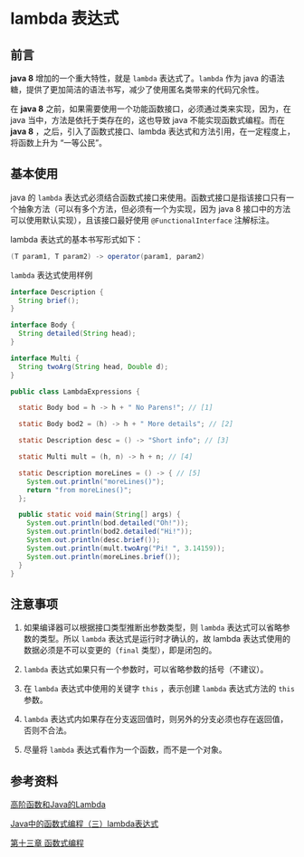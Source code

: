 # lambda 表达式


## 前言

**java 8** 增加的一个重大特性，就是 `lambda` 表达式了。`lambda` 作为 java 的语法糖，提供了更加简洁的语法书写，减少了使用匿名类带来的代码冗余性。 

在 **java 8** 之前，如果需要使用一个功能函数接口，必须通过类来实现，因为，在 java 当中，方法是依托于类存在的，这也导致 java 不能实现函数式编程。而在 **java 8** ，之后，引入了函数式接口、lambda 表达式和方法引用，在一定程度上，将函数上升为 “一等公民”。

## 基本使用

java 的 `lambda` 表达式必须结合函数式接口来使用。函数式接口是指该接口只有一个抽象方法（可以有多个方法，但必须有一个为实现，因为 java 8 接口中的方法可以使用默认实现），且该接口最好使用 `@FunctionalInterface` 注解标注。

lambda 表达式的基本书写形式如下：

```java
(T param1, T param2) -> operator(param1, param2)
```

`lambda` 表达式使用样例

```java
interface Description {
  String brief();
}

interface Body {
  String detailed(String head);
}

interface Multi {
  String twoArg(String head, Double d);
}

public class LambdaExpressions {

  static Body bod = h -> h + " No Parens!"; // [1]

  static Body bod2 = (h) -> h + " More details"; // [2]

  static Description desc = () -> "Short info"; // [3]

  static Multi mult = (h, n) -> h + n; // [4]

  static Description moreLines = () -> { // [5]
    System.out.println("moreLines()");
    return "from moreLines()";
  };

  public static void main(String[] args) {
    System.out.println(bod.detailed("Oh!"));
    System.out.println(bod2.detailed("Hi!"));
    System.out.println(desc.brief());
    System.out.println(mult.twoArg("Pi! ", 3.14159));
    System.out.println(moreLines.brief());
  }
}
```

## 注意事项

1. 如果编译器可以根据接口类型推断出参数类型，则 `lambda` 表达式可以省略参数的类型。所以 `lambda` 表达式是运行时才确认的，故 lambda 表达式使用的数据必须是不可以变更的（`final` 类型），即是闭包的。

2. `lambda` 表达式如果只有一个参数时，可以省略参数的括号（不建议）。

3. 在 `lambda` 表达式中使用的关键字 `this` ，表示创建 `lambda` 表达式方法的 `this` 参数。
4.  `lambda` 表达式内如果存在分支返回值时，则另外的分支必须也存在返回值，否则不合法。
5. 尽量将 `lambda` 表达式看作为一个函数，而不是一个对象。

## 参考资料

[高阶函数和Java的Lambda](https://www.jianshu.com/p/7e831f29ee6e) 

[Java中的函数式编程（三）lambda表达式](https://juejin.cn/post/7021531239072923678)

[第十三章 函数式编程](https://wizardforcel.gitbooks.io/onjava8/content/book/13-Functional-Programming.html#Currying%E5%92%8CPartial-Evaluation) 

